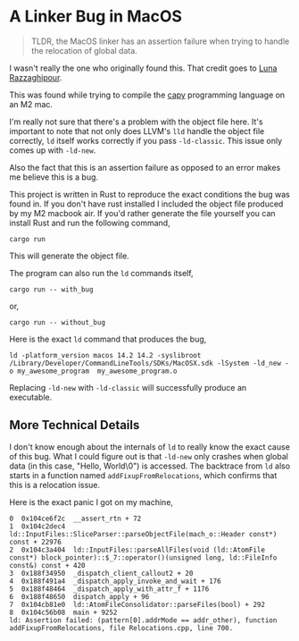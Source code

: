 # A Linker Bug in MacOS

> TLDR, the MacOS linker has an assertion failure when trying to handle the relocation of global data.

I wasn't really the one who originally found this. That credit goes to [Luna Razzaghipour](https://github.com/lunacookies).

This was found while trying to compile the [capy](https://github.com/capy) programming language on an M2 mac.

I'm really not sure that there's a problem with the object file here. It's important to note that not only does LLVM's `lld` handle the object file correctly, `ld` itself works correctly if you pass `-ld-classic`. This issue only comes up with `-ld-new`.

Also the fact that this is an assertion failure as opposed to an error makes me believe this is a bug.

This project is written in Rust to reproduce the exact conditions the bug was found in. If you don't have rust installed I included the object file produced by my M2 macbook air. If you'd rather generate the file yourself you can install Rust and run the following command,

```shell
cargo run
```

This will generate the object file.

The program can also run the `ld` commands itself,

```shell
cargo run -- with_bug
```

or,

```shell
cargo run -- without_bug
```

Here is the exact `ld` command that produces the bug,

```shell
ld -platform_version macos 14.2 14.2 -syslibroot /Library/Developer/CommandLineTools/SDKs/MacOSX.sdk -lSystem -ld_new -o my_awesome_program  my_awesome_program.o
```

Replacing `-ld-new` with `-ld-classic` will successfully produce an executable.

## More Technical Details

I don't know enough about the internals of `ld` to really know the exact cause of this bug. What I could figure out is that `-ld-new` only crashes when global data (in this case, "Hello, World\0") is accessed. The backtrace from `ld` also starts in a function named `addFixupFromRelocations`, which confirms that this is a relocation issue.

Here is the exact panic I got on my machine,

```
0  0x104ce6f2c  __assert_rtn + 72
1  0x104c2dec4  ld::InputFiles::SliceParser::parseObjectFile(mach_o::Header const*) const + 22976
2  0x104c3a404  ld::InputFiles::parseAllFiles(void (ld::AtomFile const*) block_pointer)::$_7::operator()(unsigned long, ld::FileInfo const&) const + 420
3  0x188f34950  _dispatch_client_callout2 + 20
4  0x188f491a4  _dispatch_apply_invoke_and_wait + 176
5  0x188f48464  _dispatch_apply_with_attr_f + 1176
6  0x188f48650  dispatch_apply + 96
7  0x104cb81e0  ld::AtomFileConsolidator::parseFiles(bool) + 292
8  0x104c56b08  main + 9252
ld: Assertion failed: (pattern[0].addrMode == addr_other), function addFixupFromRelocations, file Relocations.cpp, line 700.
```

